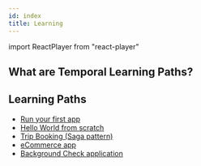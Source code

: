 ```yaml
---
id: index
title: Learning
---
```


import ReactPlayer from "react-player"

## What are Temporal Learning Paths?

<ResponsivePlayer url='https://www.youtube.com/watch?v=-YYtRwArSQM' />

## Learning Paths

- [Run your first app](/docs/learning-paths/run-your-first-app)
- [Hello World from scratch](/docs/learning-paths/hello-world)
- [Trip Booking (Saga pattern)](/docs/php/booking-saga-tutorial)
- [eCommerce app](/blog/tags/go-ecommerce-tutorial)
- [Background Check application](/docs/learning-paths/background-checks/project-narrative)
